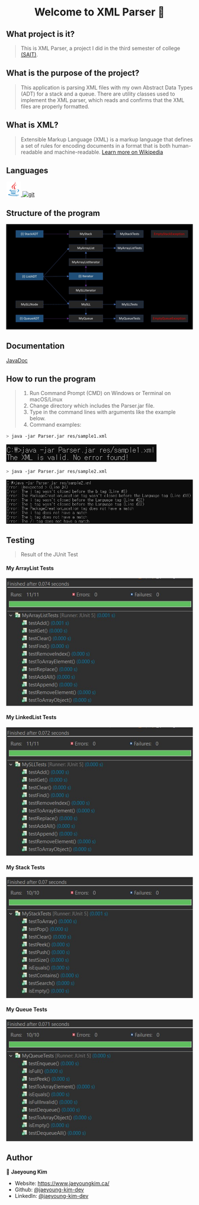 <h1 align="center">Welcome to XML Parser 👋</h1>

## What project is it?

> This is XML Parser, a project I did in the third semester of college <a href="https://www.sait.ca/programs-and-courses/diplomas/information-technology" target='_blank'>(SAIT)</a>.

## What is the purpose of the project?

> This application is parsing XML files with my own Abstract Data Types (ADT) for a stack and a queue. There are utility classes used to implement the XML parser, which reads and confirms that the XML files are properly formatted.

## What is XML?

> Extensible Markup Language (XML) is a markup language that defines a set of rules for encoding documents in a format that is both human-readable and machine-readable.
> <a href="https://en.wikipedia.org/wiki/XML" target=" _blank">Learn more on Wikipedia</a>

## Languages
<p align="left"> <a href="https://www.java.com" target="_blank"> <img src="https://raw.githubusercontent.com/devicons/devicon/master/icons/java/java-original.svg" alt="java" width="40" height="40"/> </a> <a href="https://git-scm.com/" target="_blank"> <img src="https://www.vectorlogo.zone/logos/git-scm/git-scm-icon.svg" alt="git" width="40" height="40"/> </a> </p>

## Structure of the program

![structur](https://github.com/Jaeyoung-Kim-Dev/Stack-and-Queue-ADTs/blob/main/img/ComponentsStructure.jpg?raw=true)

## Documentation

<a href="https://jaeyoung-kim-dev.github.io/XML-Parser/" target=" _blank">JavaDoc</a>

## How to run the program

> 1.  Run Command Prompt (CMD) on Windows or Terminal on macOS/Linux
> 2.  Change directory which includes the Parser.jar file.
> 3.  Type in the command lines with arguments like the example below.
> 4.  Command examples:

```sh
> java -jar Parser.jar res/sample1.xml
```

![ResultExample1](https://github.com/Jaeyoung-Kim-Dev/Stack-and-Queue-ADTs/blob/main/img/ResultExample1.jpg?raw=true)

```sh
> java -jar Parser.jar res/sample2.xml
```

![ResultExample2](https://github.com/Jaeyoung-Kim-Dev/Stack-and-Queue-ADTs/blob/main/img/ResultExample2.jpg?raw=true)

## Testing

> Result of the JUnit Test

#### My ArrayList Tests

![MyArrayListTests](https://github.com/Jaeyoung-Kim-Dev/Stack-and-Queue-ADTs/blob/main/img/MyArrayListTests.jpg?raw=true)

#### My LinkedList Tests

![MySLLTests](https://github.com/Jaeyoung-Kim-Dev/Stack-and-Queue-ADTs/blob/main/img/MySLLTests.jpg?raw=true)

#### My Stack Tests

![MyStackTests](https://github.com/Jaeyoung-Kim-Dev/Stack-and-Queue-ADTs/blob/main/img/MyStackTests.jpg?raw=true)

#### My Queue Tests

![MyQueueTests](https://github.com/Jaeyoung-Kim-Dev/Stack-and-Queue-ADTs/blob/main/img/MyQueueTests.jpg?raw=true)

## Author

👤 **Jaeyoung Kim**

- Website: https://www.jaeyoungkim.ca/
- Github: [@jaeyoung-kim-dev](https://github.com/jaeyoung-kim-dev)
- LinkedIn: [@jaeyoung-kim-dev](https://www.linkedin.com/in/jaeyoung-kim-dev/)
